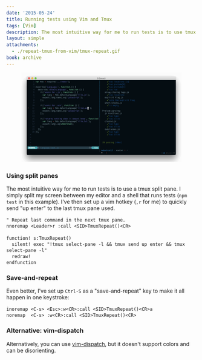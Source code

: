 ```yaml
---
date: '2015-05-24'
title: Running tests using Vim and Tmux
tags: [Vim]
description: The most intuitive way for me to run tests is to use tmux split panes.
layout: simple
attachments:
  - ./repeat-tmux-from-vim/tmux-repeat.gif
book: archive
---
```


<Figure cover>
<img src='./repeat-tmux-from-vim/tmux-repeat.gif' alt='Screencast demo of tmux and vim' />
</Figure>

### Using split panes

The most intuitive way for me to run tests is to use a tmux split pane. I simply split my screen between my editor and a shell that runs tests (`npm test` in this example). I've then set up a vim hotkey (`,r` for me) to quickly send "up enter" to the last tmux pane used.

```vim
" Repeat last command in the next tmux pane.
nnoremap <Leader>r :call <SID>TmuxRepeat()<CR>

function! s:TmuxRepeat()
  silent! exec "!tmux select-pane -l && tmux send up enter && tmux select-pane -l"
  redraw!
endfunction
```

### Save-and-repeat

Even better, I've set up `Ctrl-S` as a "save-and-repeat" key to make it all happen in one keystroke:

```vim
inoremap <C-s> <Esc>:w<CR>:call <SID>TmuxRepeat()<CR>a
noremap  <C-s> :w<CR>:call <SID>TmuxRepeat()<CR>
```

### Alternative: vim-dispatch

Alternatively, you can use [vim-dispatch], but it doesn't support colors and can be disorienting.

[vim-dispatch]: https://github.com/tpope/vim-dispatch
